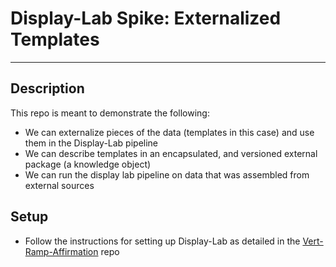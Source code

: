 # Display-Lab Spike: Externalized Templates
<hr>

## Description
This repo is meant to demonstrate the following:
- We can externalize pieces of the data (templates in this case) and use them in the Display-Lab pipeline
- We can describe templates in an encapsulated, and versioned external package (a knowledge object)
- We can run the display lab pipeline on data that was assembled from external sources

## Setup
- Follow the instructions for setting up Display-Lab as detailed in the [Vert-Ramp-Affirmation](https://github.com/Display-Lab/vert-ramp-affirmation/blob/main/installation.md) repo